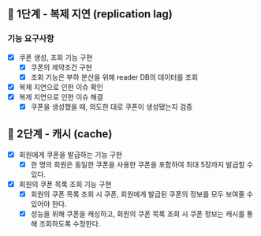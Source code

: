 ## 🚀 1단계 - 복제 지연 (replication lag)

### 기능 요구사항

- [x] 쿠폰 생성, 조회 기능 구현
    - [x] 쿠폰의 제약조건 구현
    - [x] 조회 기능은 부하 분산을 위해 reader DB의 데이터를 조회
- [x] 복제 지연으로 인한 이슈 확인
- [x] 복제 지연으로 인한 이슈 해결
    - [x] 쿠폰을 생성했을 때, 의도한 대로 쿠폰이 생성됐는지 검증

## 🚀 2단계 - 캐시 (cache)

- [x] 회원에게 쿠폰을 발급하는 기능 구현
    - [x] 한 명의 회원은 동일한 쿠폰을 사용한 쿠폰을 포함하여 최대 5장까지 발급할 수 있다.
- [x] 회원의 쿠폰 목록 조회 기능 구현
    - [x] 회원의 쿠폰 목록 조회 시 쿠폰, 회원에게 발급된 쿠폰의 정보를 모두 보여줄 수 있어야 한다.
    - [x] 성능을 위해 쿠폰을 캐싱하고, 회원의 쿠폰 목록 조회 시 쿠폰 정보는 캐시를 통해 조회하도록 수정한다.
